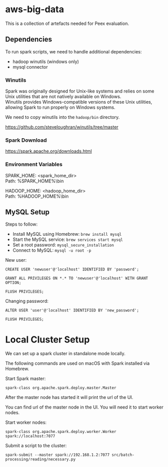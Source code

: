 # aws-big-data #
 
This is a collection of artefacts needed for Peex evaluation.

## Dependencies ##

To run spark scripts, we need to handle additional dependencies:
- hadoop winutils (windows only)
- mysql connector

### Winutils ###

Spark was originally designed for Unix-like systems and relies on some Unix utilities that are not natively available on Windows.  
Winutils provides Windows-compatible versions of these Unix utilities, allowing Spark to run properly on Windows systems.

We need to copy winutils into the `hadoop/bin` directory.

https://github.com/steveloughran/winutils/tree/master

### Spark Download ###

https://spark.apache.org/downloads.html

### Environment Variables ###

SPARK_HOME: <spark_home_dir>  
Path: %SPARK_HOME%\bin

HADOOP_HOME: <hadoop_home_dir>  
Path: %HADOOP_HOME%\bin

## MySQL Setup ##

Steps to follow:
- Install MySQL using Homebrew: `brew install mysql`
- Start the MySQL service: `brew services start mysql`
- Set a root password: `mysql_secure_installation`
- Connect to MySQL: `mysql -u root -p`

New user:

`CREATE USER 'newuser'@'localhost' IDENTIFIED BY 'password';`

`GRANT ALL PRIVILEGES ON *.* TO 'newuser'@'localhost' WITH GRANT OPTION;`

`FLUSH PRIVILEGES;`

Changing password:

`ALTER USER 'user'@'localhost' IDENTIFIED BY 'new_password';`

`FLUSH PRIVILEGES;`

# Local Cluster Setup

We can set up a spark cluster in standalone mode locally.

The following commands are used on macOS with Spark installed via Homebrew.

Start Spark master:

`spark-class org.apache.spark.deploy.master.Master`

After the master node has started it will print the url of the UI.

You can find url of the master node in the UI. You will need it to start worker nodes.

Start worker nodes:

`spark-class org.apache.spark.deploy.worker.Worker spark://localhost:7077`

Submit a script to the cluster:

`spark-submit --master spark://192.168.1.2:7077 src/batch-processing/reading/necessary.py`